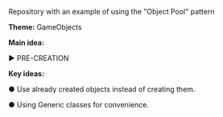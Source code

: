 Repository with an example of using the "Object Pool" pattern

<b>Theme:</b> GameObjects

<b>Main idea:</b> 
 
► PRE-CREATION
  
<b>Key ideas:</b>

● Use already created objects instead of creating them.

● Using Generic classes for convenience.
